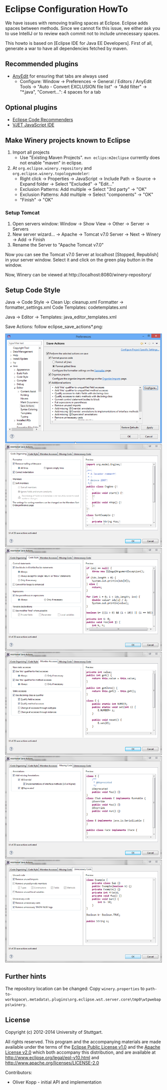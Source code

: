 # Eclipse Configuration HowTo

We have issues with removing trailing spaces at Eclipse.
Eclipse adds spaces between methods.
Since we cannot fix this issue, we either ask you to use IntelliJ or to review each commit not to include unnecessary spaces.

This howto is based on [Eclipse IDE for Java EE Developers].
First of all, generate a war to have all dependencies fetched by maven.

## Recommended plugins

* [AnyEdit](http://andrei.gmxhome.de/anyedit/) for ensuring that tabs are always used
    * Configure: Window -> Preferences -> General / Editors / AnyEdit Tools -> "Auto - Convert EXCLUSION file list" -> "Add filter" -> "*.java", "Convert...": 4 spaces for a tab

## Optional plugins

* [Eclipse Code Recommenders](http://www.eclipse.org/recommenders/)
* [VJET JavaScript IDE](http://www.eclipse.org/proposals/webtools.vjet/)

## Make Winery projects known to Eclipse

1. Import all projects
    * Use "Existing Maven Projects". `mvn eclips:m2eclipse` currently does not enable "maven" in eclipse.
2. At `org.eclipse.winery.repository` and ` org.eclipse.winery.topologymodeler`:
    * Right click -> Properties -> JavaScript -> Include Path -> Source -> Expand folder -> Select "Excluded" -> "Edit..."
    * Exclusion Patterns: Add multiple -> Select "3rd party" -> "OK"
    * Exclusion Patterns: Add multiple -> Select "components" -> "OK"
    * "Finish" -> "OK"

### Setup Tomcat

1. Open servers window: Window -> Show View -> Other -> Server -> Servers
2. New server wizard... -> Apache -> Tomcat v7.0 Server -> Next -> Winery -> Add -> Finish
3. Rename the Server to "Apache Tomcat v7.0"

Now you can see the Tomcat v7.0 Server at localhost [Stopped, Republish] in your server window.
Select it and click on the green play button in the window.

Now, Winery can be viewed at http://localhost:8080/winery-repository/

## Setup Code Style

Java -> Code Style -> Clean Up: cleanup.xml
Formatter -> formatter_settings.xml
Code Templates: codetemplates.xml

Java -> Editor -> Templates: java_editor_templates.xml

Save Actions: follow eclipse_save_actions*.png:

![eclipse_save_actions.png](eclipse_save_actions.png)
![eclipse_save_actions_1_code_organizing.png](eclipse_save_actions_1_code_organizing.png)
![eclipse_save_actions_2_code_style.png](eclipse_save_actions_2_code_style.png)
![eclipse_save_actions_3_member_accesses.png](eclipse_save_actions_3_member_accesses.png)
![eclipse_save_actions_4_missing_code.png](eclipse_save_actions_4_missing_code.png)
![eclipse_save_actions_5_unnecessary_code.png](eclipse_save_actions_5_unnecessary_code.png)

## Further hints

The repository location can be changed:
Copy `winery.properties` to `path-to-workspace\.metadata\.plugins\org.eclipse.wst.server.core\tmp0\wtpwebapps\winery`.

## License

Copyright (c) 2012-2014 University of Stuttgart.

All rights reserved. This program and the accompanying materials
are made available under the terms of the [Eclipse Public License v1.0]
and the [Apache License v2.0] which both accompany this distribution,
and are available at http://www.eclipse.org/legal/epl-v10.html
and http://www.apache.org/licenses/LICENSE-2.0

Contributors:
* Oliver Kopp - initial API and implementation

 [Eclipse Public License v1.0]: http://www.eclipse.org/legal/epl-v10.html
 [Apache License v2.0]: http://www.apache.org/licenses/LICENSE-2.0.html
